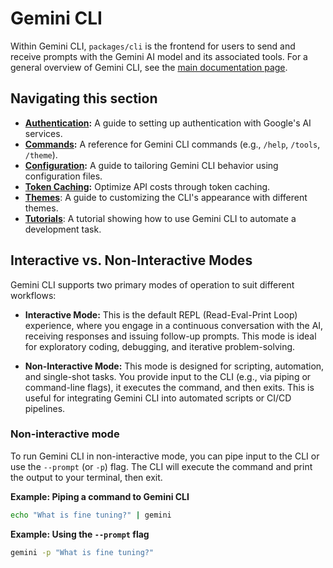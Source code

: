 # Gemini CLI

Within Gemini CLI, `packages/cli` is the frontend for users to send and receive prompts with the Gemini AI model and its associated tools. For a general overview of Gemini CLI, see the [main documentation page](../index.md).

## Navigating this section

- **[Authentication](./authentication.md):** A guide to setting up authentication with Google's AI services.
- **[Commands](./commands.md):** A reference for Gemini CLI commands (e.g., `/help`, `/tools`, `/theme`).
- **[Configuration](./configuration.md):** A guide to tailoring Gemini CLI behavior using configuration files.
- **[Token Caching](./token-caching.md):** Optimize API costs through token caching.
- **[Themes](./themes.md)**: A guide to customizing the CLI's appearance with different themes.
- **[Tutorials](tutorials.md)**: A tutorial showing how to use Gemini CLI to automate a development task.

## Interactive vs. Non-Interactive Modes

Gemini CLI supports two primary modes of operation to suit different workflows:

-   **Interactive Mode:** This is the default REPL (Read-Eval-Print Loop) experience, where you engage in a continuous conversation with the AI, receiving responses and issuing follow-up prompts. This mode is ideal for exploratory coding, debugging, and iterative problem-solving.

-   **Non-Interactive Mode:** This mode is designed for scripting, automation, and single-shot tasks. You provide input to the CLI (e.g., via piping or command-line flags), it executes the command, and then exits. This is useful for integrating Gemini CLI into automated scripts or CI/CD pipelines.

### Non-interactive mode

To run Gemini CLI in non-interactive mode, you can pipe input to the CLI or use the `--prompt` (or `-p`) flag. The CLI will execute the command and print the output to your terminal, then exit.

**Example: Piping a command to Gemini CLI**

```bash
echo "What is fine tuning?" | gemini
```

**Example: Using the `--prompt` flag**

```bash
gemini -p "What is fine tuning?"
```
